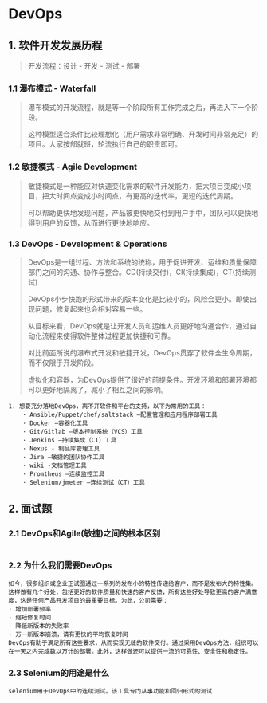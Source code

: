 # DevOps

## 1. 软件开发发展历程

> 开发流程：设计 - 开发 - 测试 - 部署

### 1.1 瀑布模式 - Waterfall

> 瀑布模式的开发流程，就是等一个阶段所有工作完成之后，再进入下一个阶段。
>
> 这种模型适合条件比较理想化（用户需求非常明确、开发时间非常充足）的项目。大家按部就班，轮流执行自己的职责即可。

### 1.2 敏捷模式 - Agile Development

> 敏捷模式是一种能应对快速变化需求的软件开发能力，把大项目变成小项目，把大时间点变成小时间点，有更高的迭代率，更短的迭代周期。
>
> 可以帮助更快地发现问题，产品被更快地交付到用户手中，团队可以更快地得到用户的反馈，从而进行更快地响应。

### 1.3 DevOps - Development & Operations

> DevOps是一组过程、方法和系统的统称，用于促进开发、运维和质量保障部门之间的沟通、协作与整合。CD(持续交付)，CI(持续集成)，CT(持续测试)
>
> DevOps小步快跑的形式带来的版本变化是比较小的，风险会更小。即使出现问题，修复起来也会相对容易一些。
>
> 从目标来看，DevOps就是让开发人员和运维人员更好地沟通合作，通过自动化流程来使得软件整体过程更加快捷和可靠。
>
> 对比前面所说的瀑布式开发和敏捷开发，DevOps贯穿了软件全生命周期，而不仅限于开发阶段。
>
> 虚拟化和容器，为DevOps提供了很好的前提条件。开发环境和部署环境都可以更好地隔离了，减小了相互之间的影响。

```
1. 想要充分落地DevOps，离不开软件和平台的支持，以下为常用的工具：
	· Ansible/Puppet/chef/saltstack –配置管理和应用程序部署工具
	· Docker –容器化工具
	· Git/Gitlab –版本控制系统（VCS）工具
	· Jenkins –持续集成（CI）工具
	· Nexus - 制品库管理工具
	· Jira –敏捷的团队协作工具
	· wiki -文档管理工具
	· Promtheus –连续监控工具
	· Selenium/jmeter –连续测试（CT）工具
```



## 2. 面试题

### 2.1 DevOps和Agile(敏捷)之间的根本区别

```
```

### 2.2 为什么我们需要DevOps

```
如今，很多组织或企业正试图通过一系列的发布小的特性传递给客户，而不是发布大的特性集。这样做有几个好处，包括更好的软件质量和快速的客户反馈，所有这些好处导致更高的客户满意度，这是任何产品开发项目的最重要目标。为此，公司需要：
· 增加部署频率
· 缩短修复时间
· 降低新版本的失败率
· 万一新版本崩溃，请有更快的平均恢复时间
DevOps有助于满足所有这些要求，从而实现无缝的软件交付。通过采用DevOps方法，组织可以在一天之内完成数以万计的部署。此外，这样做还可以提供一流的可靠性、安全性和稳定性。
```

### 2.3 Selenium的用途是什么

```
selenium用于DevOps中的连续测试。该工具专门从事功能和回归形式的测试
```





















